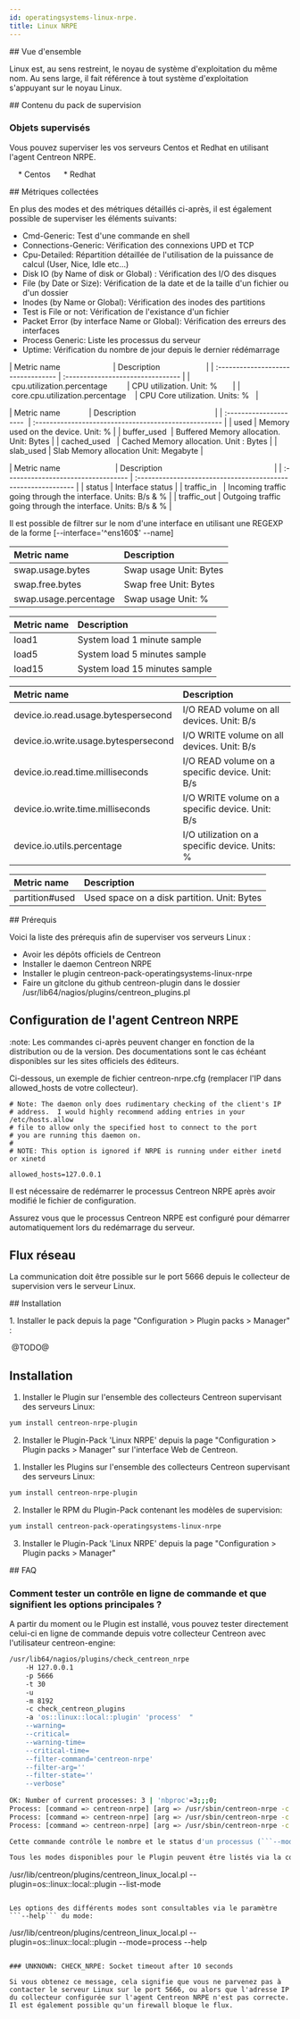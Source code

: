 ```yaml
---
id: operatingsystems-linux-nrpe.
title: Linux NRPE
---
```



## Vue d'ensemble

Linux est, au sens restreint, le noyau de système d'exploitation du même nom. Au sens large, il fait référence à tout système d'exploitation s'appuyant sur le noyau Linux.

## Contenu du pack de supervision

### Objets supervisés

Vous pouvez superviser les vos serveurs Centos et Redhat en utilisant l'agent Centreon NRPE. 

    * Centos 
    * Redhat                    

## Métriques collectées

En plus des modes et des métriques détaillés ci-après, il est également possible de superviser les éléments suivants:

* Cmd-Generic: Test d'une commande en shell
* Connections-Generic: Vérification des connexions UPD et TCP
* Cpu-Detailed: Répartition détaillée de l'utilisation de la puissance de calcul (User, Nice, Idle etc...)
* Disk IO (by Name of disk or Global) : Vérification des I/O des disques
* File (by Date or Size): Vérification de la date et de la taille d'un fichier ou d'un dossier
* Inodes (by Name or Global): Vérification des inodes des partitions 
* Test is File or not: Vérification de l'existance d'un fichier
* Packet Error (by interface Name or Global): Vérification des erreurs des interfaces
* Process Generic: Liste les processus du serveur 
* Uptime: Vérification du nombre de jour depuis le dernier rédémarrage

<!--DOCUSAURUS_CODE_TABS-->

<!--Cpu-->

| Metric name                        | Description                       |
| :--------------------------------- | :-------------------------------- |
| cpu.utilization.percentage         | CPU utilization. Unit: %          |
| core.cpu.utilization.percentage    | CPU Core utilization. Units: %    |

<!--Memory-->

| Metric name             | Description                                           |
| :---------------------  | :---------------------------------------------------- |
| used                    | Memory used on the device. Unit: %                    |
| buffer_used             | Buffered Memory allocation. Unit: Bytes               |
| cached_used             | Cached Memory allocation. Unit : Bytes                |
| slab_used               | Slab Memory allocation Unit: Megabyte                 |


<!--Traffic-->

| Metric name                         | Description                                                   |
| :---------------------------------- | :------------------------------------------------------------ |
| status                              | Interface status                                              |
| traffic_in                          | Incoming traffic going through the interface. Units: B/s & %  |
| traffic_out                         | Outgoing traffic going through the interface. Units: B/s & %  |                              

Il est possible de filtrer sur le nom d'une interface en utilisant une REGEXP de la forme [--interface='^ens160$' --name]

<!--Swap-->

| Metric name                   | Description                        |
| :---------------------------- | :--------------------------------- |
| swap.usage.bytes              | Swap usage Unit: Bytes             |
| swap.free.bytes               | Swap free Unit: Bytes              |
| swap.usage.percentage         | Swap usage Unit: %                 |

<!--Load-->

| Metric name                   | Description                                                    |
| :---------------------------- | :------------------------------------------------------------- |
| load1                         | System load 1 minute sample                                    |
| load5                         | System load 5 minutes sample                                   |
| load15                        | System load 15 minutes sample                                  |

<!--Disk-IO-->

| Metric name                            | Description                                                    |
| :------------------------------------- | :------------------------------------------------------------- |
| device.io.read.usage.bytespersecond    | I/O READ volume on all devices. Unit: B/s                      |
| device.io.write.usage.bytespersecond   | I/O WRITE volume on all devices. Unit: B/s                     |
| device.io.read.time.milliseconds       | I/O READ volume on a specific device. Unit: B/s                |
| device.io.write.time.milliseconds      | I/O WRITE volume on a specific device. Unit: B/s               |
| device.io.utils.percentage             | I/O utilization on a specific device. Units: %                 |

<!--Storage-->

| Metric name                   | Description                                                    |
| :---------------------------- | :------------------------------------------------------------- |
| partition#used                | Used space on a disk partition. Unit: Bytes                    |


<!--END_DOCUSAURUS_CODE_TABS-->

## Prérequis

Voici la liste des prérequis afin de superviser vos serveurs Linux : 

* Avoir les dépôts officiels de Centreon
* Installer le daemon Centreon NRPE
* Installer le plugin centreon-pack-operatingsystems-linux-nrpe
* Faire un gitclone du github centreon-plugin dans le dossier /usr/lib64/nagios/plugins/centreon_plugins.pl

## Configuration de l'agent Centreon NRPE

:note: Les commandes ci-après peuvent changer en fonction de la distribution ou de la version. Des documentations sont le cas échéant disponibles sur les sites officiels des éditeurs.

Ci-dessous, un exemple de fichier centreon-nrpe.cfg (remplacer l'IP dans allowed_hosts de votre collecteur).

```
# Note: The daemon only does rudimentary checking of the client's IP
# address.  I would highly recommend adding entries in your /etc/hosts.allow
# file to allow only the specified host to connect to the port
# you are running this daemon on.
#
# NOTE: This option is ignored if NRPE is running under either inetd or xinetd

allowed_hosts=127.0.0.1
```

Il est nécessaire de redémarrer le processus Centreon NRPE après avoir modifié le fichier de configuration. 

Assurez vous que le processus Centreon NRPE est configuré pour démarrer automatiquement lors du redémarrage du serveur.

## Flux réseau

La communication doit être possible sur le port 5666 depuis le collecteur de supervision vers le serveur Linux.

## Installation

<!--DOCUSAURUS_CODE_TABS-->

<!--Online IMP Licence & IT-100 Editions-->

1. Installer le pack depuis la page "Configuration > Plugin packs > Manager":

<insert-screen> @TODO@

<!--END_DOCUSAURUS_CODE_TABS-->

## Installation

<!--DOCUSAURUS_CODE_TABS-->

<!--Online IMP Licence & IT-100 Editions-->

1. Installer le Plugin sur l'ensemble des collecteurs Centreon supervisant des serveurs Linux:

```bash
yum install centreon-nrpe-plugin
```

2. Installer le Plugin-Pack 'Linux NRPE' depuis la page "Configuration > Plugin packs > Manager" sur l'interface Web de Centreon.

<!--Offline IMP License-->

1. Installer les Plugins sur l'ensemble des collecteurs Centreon supervisant des serveurs Linux:

```bash
yum install centreon-nrpe-plugin
```

2. Installer le RPM du Plugin-Pack contenant les modèles de supervision:

```bash
yum install centreon-pack-operatingsystems-linux-nrpe
```

3. Installer le Plugin-Pack 'Linux NRPE' depuis la page "Configuration > Plugin packs > Manager"

<!--END_DOCUSAURUS_CODE_TABS--> 

## FAQ

### Comment tester un contrôle en ligne de commande et que signifient les options principales ?

A partir du moment ou le Plugin est installé, vous pouvez tester directement celui-ci en ligne de commande depuis votre collecteur Centreon avec l'utilisateur centreon-engine:

```bash
/usr/lib64/nagios/plugins/check_centreon_nrpe
	-H 127.0.0.1
	-p 5666
	-t 30
	-u
	-m 8192
	-c check_centreon_plugins
	-a 'os::linux::local::plugin' 'process'  "
	--warning=
	--critical=
	--warning-time=
	--critical-time=
	--filter-command='centreon-nrpe'
	--filter-arg=''
	--filter-state='' 
	--verbose"
    
OK: Number of current processes: 3 | 'nbproc'=3;;;0;
Process: [command => centreon-nrpe] [arg => /usr/sbin/centreon-nrpe -c /etc/nrpe/centreon-nrpe.cfg -d -m 8192] [state => InterruptibleSleep]
Process: [command => centreon-nrpe] [arg => /usr/sbin/centreon-nrpe -c /etc/nrpe/centreon-nrpe.cfg -d -m 8192] [state => InterruptibleSleep]
Process: [command => centreon-nrpe] [arg => /usr/sbin/centreon-nrpe -c /etc/nrpe/centreon-nrpe.cfg -d -m 8192] [state => InterruptibleSleep]```

Cette commande contrôle le nombre et le status d'un processus (```--mode=process```) d'un serveur ayant pour adresse 10.30.2.114 (```--hostname=10.30.2.114```) avec un filtre avec le nom du processus centreon-nrpe (```--filter-command='centreon-nrpe'```)

Tous les modes disponibles pour le Plugin peuvent être listés via la commande suivante:

```
/usr/lib/centreon/plugins/centreon_linux_local.pl 
	--plugin=os::linux::local::plugin 
	--list-mode
```

Les options des différents modes sont consultables via le paramètre ```--help``` du mode: 

```
/usr/lib/centreon/plugins/centreon_linux_local.pl 
	--plugin=os::linux::local::plugin 
	--mode=process 
	--help
```

### UNKNOWN: CHECK_NRPE: Socket timeout after 10 seconds

Si vous obtenez ce message, cela signifie que vous ne parvenez pas à contacter le serveur Linux sur le port 5666, ou alors que l'adresse IP du collecteur configurée sur l'agent Centreon NRPE n'est pas correcte. Il est également possible qu'un firewall bloque le flux.
